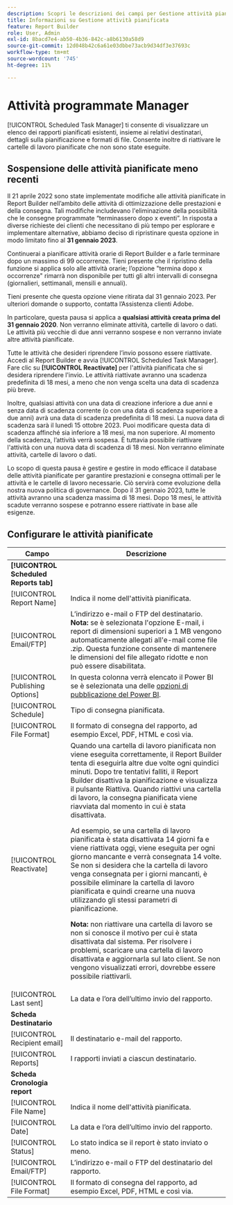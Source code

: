 ```yaml
---
description: Scopri le descrizioni dei campi per Gestione attività pianificata.
title: Informazioni su Gestione attività pianificata
feature: Report Builder
role: User, Admin
exl-id: 8bacd7e4-ab50-4b36-842c-a8b6130a58d9
source-git-commit: 12d048b42c6a61e03dbbe73acb9d34df3e37693c
workflow-type: tm+mt
source-wordcount: '745'
ht-degree: 11%

---
```


# Attività programmate Manager

[!UICONTROL Scheduled Task Manager] ti consente di visualizzare un elenco dei rapporti pianificati esistenti, insieme ai relativi destinatari, dettagli sulla pianificazione e formati di file. Consente inoltre di riattivare le cartelle di lavoro pianificate che non sono state eseguite.

## Sospensione delle attività pianificate meno recenti

Il 21 aprile 2022 sono state implementate modifiche alle attività pianificate in Report Builder nell’ambito delle attività di ottimizzazione delle prestazioni e della consegna. Tali modifiche includevano l&#39;eliminazione della possibilità che le consegne programmate “terminassero dopo x eventi”. In risposta a diverse richieste dei clienti che necessitano di più tempo per esplorare e implementare alternative, abbiamo deciso di ripristinare questa opzione in modo limitato fino al **31 gennaio 2023**.

Continuerai a pianificare attività orarie di Report Builder e a farle terminare dopo un massimo di 99 occorrenze. Tieni presente che il ripristino della funzione si applica solo alle attività orarie; l’opzione &quot;termina dopo x occorrenze&quot; rimarrà non disponibile per tutti gli altri intervalli di consegna (giornalieri, settimanali, mensili e annuali).

Tieni presente che questa opzione viene ritirata dal 31 gennaio 2023.
Per ulteriori domande o supporto, contatta l’Assistenza clienti Adobe.

In particolare, questa pausa si applica a **qualsiasi attività creata prima del 31 gennaio 2020**. Non verranno eliminate attività, cartelle di lavoro o dati. Le attività più vecchie di due anni verranno sospese e non verranno inviate altre attività pianificate.

Tutte le attività che desideri riprendere l’invio possono essere riattivate. Accedi al Report Builder e avvia [!UICONTROL Scheduled Task Manager]. Fare clic su **[!UICONTROL Reactivate]** per l&#39;attività pianificata che si desidera riprendere l&#39;invio. Le attività riattivate avranno una scadenza predefinita di 18 mesi, a meno che non venga scelta una data di scadenza più breve.

Inoltre, qualsiasi attività con una data di creazione inferiore a due anni e senza data di scadenza corrente (o con una data di scadenza superiore a due anni) avrà una data di scadenza predefinita di 18 mesi. La nuova data di scadenza sarà il lunedì 15 ottobre 2023. Puoi modificare questa data di scadenza affinché sia inferiore a 18 mesi, ma non superiore. Al momento della scadenza, l’attività verrà sospesa. È tuttavia possibile riattivare l&#39;attività con una nuova data di scadenza di 18 mesi. Non verranno eliminate attività, cartelle di lavoro o dati.

Lo scopo di questa pausa è gestire e gestire in modo efficace il database delle attività pianificate per garantire prestazioni e consegna ottimali per le attività e le cartelle di lavoro necessarie. Ciò servirà come evoluzione della nostra nuova politica di governance. Dopo il 31 gennaio 2023, tutte le attività avranno una scadenza massima di 18 mesi. Dopo 18 mesi, le attività scadute verranno sospese e potranno essere riattivate in base alle esigenze.

## Configurare le attività pianificate

| Campo | Descrizione |
| --- | --- |
| **[!UICONTROL Scheduled Reports tab]** | |
| [!UICONTROL Report Name] | Indica il nome dell&#39;attività pianificata. |
| [!UICONTROL Email/FTP] | L’indirizzo e-mail o FTP del destinatario. **Nota:** se è selezionata l&#39;opzione E-mail, i report di dimensioni superiori a 1 MB vengono automaticamente allegati all&#39;e-mail come file .zip. Questa funzione consente di mantenere le dimensioni del file allegato ridotte e non può essere disabilitata. |
| [!UICONTROL Publishing Options] | In questa colonna verrà elencato il Power BI se è selezionata una delle [opzioni di pubblicazione del Power BI](https://experienceleague.adobe.com/docs/analytics/analyze/legacy-report-builder/publish-powerbi/power-bi.html). |
| [!UICONTROL Schedule] | Tipo di consegna pianificata. |
| [!UICONTROL File Format] | Il formato di consegna del rapporto, ad esempio Excel, PDF, HTML e così via. |
| [!UICONTROL Reactivate] | Quando una cartella di lavoro pianificata non viene eseguita correttamente, il Report Builder tenta di eseguirla altre due volte ogni quindici minuti. Dopo tre tentativi falliti, il Report Builder disattiva la pianificazione e visualizza il pulsante Riattiva. Quando riattivi una cartella di lavoro, la consegna pianificata viene riavviata dal momento in cui è stata disattivata.<p>Ad esempio, se una cartella di lavoro pianificata è stata disattivata 14 giorni fa e viene riattivata oggi, viene eseguita per ogni giorno mancante e verrà consegnata 14 volte. Se non si desidera che la cartella di lavoro venga consegnata per i giorni mancanti, è possibile eliminare la cartella di lavoro pianificata e quindi crearne una nuova utilizzando gli stessi parametri di pianificazione.<p>**Nota:** non riattivare una cartella di lavoro se non si conosce il motivo per cui è stata disattivata dal sistema. Per risolvere i problemi, scaricare una cartella di lavoro disattivata e aggiornarla sul lato client. Se non vengono visualizzati errori, dovrebbe essere possibile riattivarli. |
| [!UICONTROL Last sent] | La data e l’ora dell’ultimo invio del rapporto. |
| **Scheda Destinatario** | |
| [!UICONTROL Recipient email] | Il destinatario e-mail del rapporto. |
| [!UICONTROL Reports] | I rapporti inviati a ciascun destinatario. |
| **Scheda Cronologia report** | |
| [!UICONTROL File Name] | Indica il nome dell&#39;attività pianificata. |
| [!UICONTROL Date] | La data e l’ora dell’ultimo invio del rapporto. |
| [!UICONTROL Status] | Lo stato indica se il report è stato inviato o meno. |
| [!UICONTROL Email/FTP] | L’indirizzo e-mail o FTP del destinatario del rapporto. |
| [!UICONTROL File Format] | Il formato di consegna del rapporto, ad esempio Excel, PDF, HTML e così via. |
